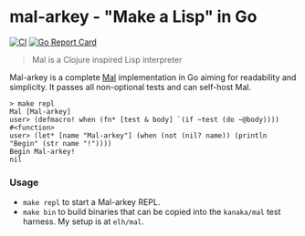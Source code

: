 # mal-arkey - "Make a Lisp" in Go

[![CI](https://github.com/elh/mal-arkey/actions/workflows/ci.yaml/badge.svg)](https://github.com/elh/mal-arkey/actions/workflows/ci.yaml)
[![Go Report Card](https://goreportcard.com/badge/github.com/elh/mal-arkey)](https://goreportcard.com/report/github.com/elh/mal-arkey)

> Mal is a Clojure inspired Lisp interpreter

Mal-arkey is a complete [Mal](https://github.com/kanaka/mal) implementation in Go aiming for readability and simplicity. It passes all non-optional tests and can self-host Mal.

```
> make repl
Mal [Mal-arkey]
user> (defmacro! when (fn* [test & body] `(if ~test (do ~@body))))
#<function>
user> (let* [name "Mal-arkey"] (when (not (nil? name)) (println "Begin" (str name "!"))))
Begin Mal-arkey!
nil
```

### Usage

* `make repl` to start a Mal-arkey REPL.
* `make bin` to build binaries that can be copied into the `kanaka/mal` test harness. My setup is at `elh/mal`.
